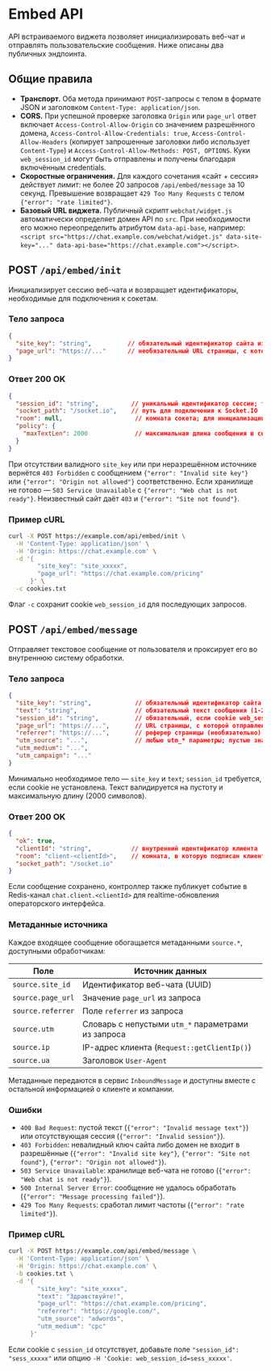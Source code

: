 # Embed API

API встраиваемого виджета позволяет инициализировать веб-чат и отправлять пользовательские сообщения. Ниже описаны два публичных эндпоинта.

## Общие правила

- **Транспорт.** Оба метода принимают `POST`-запросы с телом в формате JSON и заголовком `Content-Type: application/json`.
- **CORS.** При успешной проверке заголовка `Origin` или `page_url` ответ включает `Access-Control-Allow-Origin` со значением разрешённого домена, `Access-Control-Allow-Credentials: true`, `Access-Control-Allow-Headers` (копирует запрошенные заголовки либо использует `Content-Type`) и `Access-Control-Allow-Methods: POST, OPTIONS`. Куки `web_session_id` могут быть отправлены и получены благодаря включённым credentials.
- **Скоростные ограничения.** Для каждого сочетания «сайт + сессия» действует лимит: не более 20 запросов `/api/embed/message` за 10 секунд. Превышение возвращает `429 Too Many Requests` с телом `{"error": "rate limited"}`.
- **Базовый URL виджета.** Публичный скрипт `webchat/widget.js` автоматически определяет домен API по `src`. При необходимости его можно переопределить атрибутом `data-api-base`, например: `<script src="https://chat.example.com/webchat/widget.js" data-site-key="..." data-api-base="https://chat.example.com"></script>`.

## POST `/api/embed/init`

Инициализирует сессию веб-чата и возвращает идентификаторы, необходимые для подключения к сокетам.

### Тело запроса

```json
{
  "site_key": "string",          // обязательный идентификатор сайта из личного кабинета
  "page_url": "https://..."      // необязательный URL страницы, с которой инициализируется виджет
}
```

### Ответ 200 OK

```json
{
  "session_id": "string",         // уникальный идентификатор сессии; также записывается в cookie web_session_id
  "socket_path": "/socket.io",    // путь для подключения к Socket.IO
  "room": null,                    // комната сокета; для инициализации всегда null
  "policy": {
    "maxTextLen": 2000             // максимальная длина сообщения в символах
  }
}
```

При отсутствии валидного `site_key` или при неразрешённом источнике вернётся `403 Forbidden` с сообщением `{"error": "Invalid site key"}` или `{"error": "Origin not allowed"}` соответственно. Если хранилище не готово — `503 Service Unavailable` с `{"error": "Web chat is not ready"}`. Неизвестный сайт даёт `403` и `{"error": "Site not found"}`.

### Пример cURL

```bash
curl -X POST https://example.com/api/embed/init \
  -H 'Content-Type: application/json' \
  -H 'Origin: https://chat.example.com' \
  -d '{
        "site_key": "site_xxxxx",
        "page_url": "https://chat.example.com/pricing"
      }' \
  -c cookies.txt
```

Флаг `-c` сохранит cookie `web_session_id` для последующих запросов.

## POST `/api/embed/message`

Отправляет текстовое сообщение от пользователя и проксирует его во внутреннюю систему обработки.

### Тело запроса

```json
{
  "site_key": "string",            // обязательный идентификатор сайта
  "text": "string",                // обязательный текст сообщения (1-2000 символов)
  "session_id": "string",          // обязательный, если cookie web_session_id отсутствует
  "page_url": "https://...",       // URL страницы, с которой отправлено сообщение
  "referrer": "https://...",       // реферер страницы (необязательно)
  "utm_source": "...",             // любые utm_* параметры; пустые значения отфильтровываются
  "utm_medium": "...",
  "utm_campaign": "..."
}
```

Минимально необходимое тело — `site_key` и `text`; `session_id` требуется, если cookie не установлена. Текст валидируется на пустоту и максимальную длину (2000 символов).

### Ответ 200 OK

```json
{
  "ok": true,
  "clientId": "string",           // внутренний идентификатор клиента
  "room": "client-<clientId>",    // комната, в которую подписан клиент
  "socket_path": "/socket.io"
}
```

Если сообщение сохранено, контроллер также публикует событие в Redis-канал `chat.client.<clientId>` для realtime-обновления операторского интерфейса.

### Метаданные источника

Каждое входящее сообщение обогащается метаданными `source.*`, доступными обработчикам:

| Поле             | Источник данных                                      |
|------------------|-------------------------------------------------------|
| `source.site_id` | Идентификатор веб-чата (UUID)                         |
| `source.page_url`| Значение `page_url` из запроса                        |
| `source.referrer`| Поле `referrer` из запроса                            |
| `source.utm`     | Словарь с непустыми `utm_*` параметрами из запроса    |
| `source.ip`      | IP-адрес клиента (`Request::getClientIp()`)           |
| `source.ua`      | Заголовок `User-Agent`                                |

Метаданные передаются в сервис `InboundMessage` и доступны вместе с остальной информацией о клиенте и компании.

### Ошибки

- `400 Bad Request`: пустой текст (`{"error": "Invalid message text"}`) или отсутствующая сессия (`{"error": "Invalid session"}`).
- `403 Forbidden`: невалидный ключ сайта либо домен не входит в разрешённые (`{"error": "Invalid site key"}`, `{"error": "Site not found"}`, `{"error": "Origin not allowed"}`).
- `503 Service Unavailable`: хранилище веб-чата не готово (`{"error": "Web chat is not ready"}`).
- `500 Internal Server Error`: сообщение не удалось обработать (`{"error": "Message processing failed"}`).
- `429 Too Many Requests`: сработал лимит частоты (`{"error": "rate limited"}`).

### Пример cURL

```bash
curl -X POST https://example.com/api/embed/message \
  -H 'Content-Type: application/json' \
  -H 'Origin: https://chat.example.com' \
  -b cookies.txt \
  -d '{
        "site_key": "site_xxxxx",
        "text": "Здравствуйте!",
        "page_url": "https://chat.example.com/pricing",
        "referrer": "https://google.com/",
        "utm_source": "adwords",
        "utm_medium": "cpc"
      }'
```

Если cookie с `session_id` отсутствует, добавьте поле `"session_id": "sess_xxxxx"` или опцию `-H 'Cookie: web_session_id=sess_xxxxx'`.
